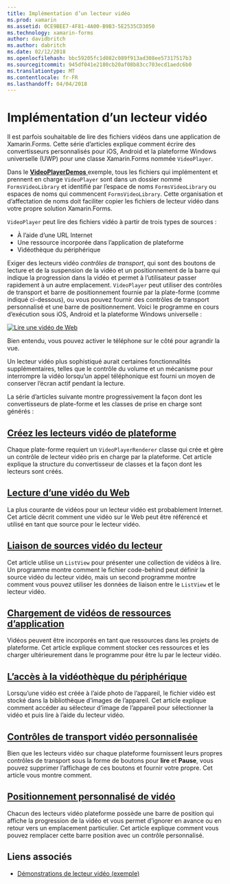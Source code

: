 ```yaml
---
title: Implémentation d’un lecteur vidéo
ms.prod: xamarin
ms.assetid: 0CE9BEE7-4F81-4A00-B9B3-5E2535CD3050
ms.technology: xamarin-forms
author: davidbritch
ms.author: dabritch
ms.date: 02/12/2018
ms.openlocfilehash: bbc59205fc1d082c089f913ad308ee57317517b3
ms.sourcegitcommit: 945df041e2180cb20af08b83cc703ecd1aedc6b0
ms.translationtype: MT
ms.contentlocale: fr-FR
ms.lasthandoff: 04/04/2018
---
```

# <a name="implementing-a-video-player"></a>Implémentation d’un lecteur vidéo

Il est parfois souhaitable de lire des fichiers vidéos dans une application de Xamarin.Forms. Cette série d’articles explique comment écrire des convertisseurs personnalisés pour iOS, Android et la plateforme Windows universelle (UWP) pour une classe Xamarin.Forms nommée `VideoPlayer`.

Dans le [ **VideoPlayerDemos** ](https://developer.xamarin.com/samples/xamarin-forms/customrenderers/VideoPlayerDemos/) exemple, tous les fichiers qui implémentent et prennent en charge `VideoPlayer` sont dans un dossier nommé `FormsVideoLibrary` et identifié par l’espace de noms `FormsVideoLibrary` ou espaces de noms qui commencent `FormsVideoLibrary`. Cette organisation et d’affectation de noms doit faciliter copier les fichiers de lecteur vidéo dans votre propre solution Xamarin.Forms.

`VideoPlayer` peut lire des fichiers vidéo à partir de trois types de sources :

- À l’aide d’une URL Internet
- Une ressource incorporée dans l’application de plateforme
- Vidéothèque du périphérique

Exiger des lecteurs vidéo *contrôles de transport*, qui sont des boutons de lecture et de la suspension de la vidéo et un positionnement de la barre qui indique la progression dans la vidéo et permet à l’utilisateur passer rapidement à un autre emplacement. `VideoPlayer` peut utiliser des contrôles de transport et barre de positionnement fournie par la plate-forme (comme indiqué ci-dessous), ou vous pouvez fournir des contrôles de transport personnalisé et une barre de positionnement. Voici le programme en cours d’exécution sous iOS, Android et la plateforme Windows universelle :

[![Lire une vidéo de Web](web-videos-images/playwebvideo-small.png "lire une vidéo de Web")](web-videos-images/playwebvideo-large.png#lightbox "lire la vidéo sur le Web")

Bien entendu, vous pouvez activer le téléphone sur le côté pour agrandir la vue.

Un lecteur vidéo plus sophistiqué aurait certaines fonctionnalités supplémentaires, telles que le contrôle du volume et un mécanisme pour interrompre la vidéo lorsqu’un appel téléphonique est fourni un moyen de conserver l’écran actif pendant la lecture.

La série d’articles suivante montre progressivement la façon dont les convertisseurs de plate-forme et les classes de prise en charge sont générés :

## <a name="creating-the-platform-video-playersplayer-creationmd"></a>[Créez les lecteurs vidéo de plateforme](player-creation.md)

Chaque plate-forme requiert un `VideoPlayerRenderer` classe qui crée et gère un contrôle de lecteur vidéo pris en charge par la plateforme. Cet article explique la structure du convertisseur de classes et la façon dont les lecteurs sont créés.

## <a name="playing-a-web-videoweb-videosmd"></a>[Lecture d’une vidéo du Web](web-videos.md)

La plus courante de vidéos pour un lecteur vidéo est probablement Internet. Cet article décrit comment une vidéo sur le Web peut être référencé et utilisé en tant que source pour le lecteur vidéo.

## <a name="binding-video-sources-to-the-playersource-bindingsmd"></a>[Liaison de sources vidéo du lecteur](source-bindings.md)

Cet article utilise un `ListView` pour présenter une collection de vidéos à lire. Un programme montre comment le fichier code-behind peut définir la source vidéo du lecteur vidéo, mais un second programme montre comment vous pouvez utiliser les données de liaison entre le `ListView` et le lecteur vidéo.

## <a name="loading-application-resource-videosloading-resourcesmd"></a>[Chargement de vidéos de ressources d’application](loading-resources.md)

Vidéos peuvent être incorporés en tant que ressources dans les projets de plateforme. Cet article explique comment stocker ces ressources et les charger ultérieurement dans le programme pour être lu par le lecteur vidéo.

## <a name="accessing-the-devices-video-libraryaccessing-librarymd"></a>[L’accès à la vidéothèque du périphérique](accessing-library.md)

Lorsqu’une vidéo est créée à l’aide photo de l’appareil, le fichier vidéo est stocké dans la bibliothèque d’images de l’appareil. Cet article explique comment accéder au sélecteur d’image de l’appareil pour sélectionner la vidéo et puis lire à l’aide du lecteur vidéo.

## <a name="custom-video-transport-controlscustom-transportmd"></a>[Contrôles de transport vidéo personnalisée](custom-transport.md)

Bien que les lecteurs vidéo sur chaque plateforme fournissent leurs propres contrôles de transport sous la forme de boutons pour **lire** et **Pause**, vous pouvez supprimer l’affichage de ces boutons et fournir votre propre. Cet article vous montre comment.

## <a name="custom-video-positioningcustom-positioningmd"></a>[Positionnement personnalisé de vidéo](custom-positioning.md)

Chacun des lecteurs vidéo plateforme possède une barre de position qui affiche la progression de la vidéo et vous permet d’ignorer en avance ou en retour vers un emplacement particulier. Cet article explique comment vous pouvez remplacer cette barre position avec un contrôle personnalisé.





## <a name="related-links"></a>Liens associés

- [Démonstrations de lecteur vidéo (exemple)](https://developer.xamarin.com/samples/xamarin-forms/customrenderers/VideoPlayerDemos/)
